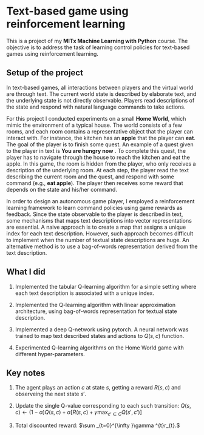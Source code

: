 # Text-based game using reinforcement learning  

This is a project of my **MITx Machine Learning with Python** course. The objective is to address the task of learning control policies for text-based games using reinforcement learning.  

## Setup of the project  

In text-based games, all interactions between players and the virtual world are through text. The current world state is described by elaborate text, and the underlying state is not directly observable. Players read descriptions of the state and respond with natural language commands to take actions.  

For this project I conducted experiments on a small **Home World**, which mimic the environment of a typical house. The world consists of a few rooms, and each room contains a representative object that the player can interact with. For instance, the kitchen has an **apple** that the player can **eat**. The goal of the player is to finish some quest. An example of a quest given to the player in text is **You are hungry now** . To complete this quest, the player has to navigate through the house to reach the kitchen and eat the apple. In this game, the room is hidden from the player, who only receives a description of the underlying room. At each step, the player read the text describing the current room and the quest, and respond with some command (e.g., **eat apple**). The player then receives some reward that depends on the state and his/her command.  

In order to design an autonomous game player, I employed a reinforcement learning framework to learn command policies using game rewards as feedback. Since the state observable to the player is described in text, some mechanisms that maps text descriptions into vector representations are essential. A naive approach is to create a map that assigns a unique index for each text description. However, such approach becomes difficult to implement when the number of textual state descriptions are huge. An alternative method is to use a bag-of-words representation derived from the text description.  

## What I did  

1. Implemented the tabular Q-learning algorithm for a simple setting where each text description is associated with a unique index.  

2. Implemented the Q-learning algorithm with linear approximation architecture, using bag-of-words representation for textual state description.  

3. Implemented a deep Q-network using pytorch. A neural network was trained to map text described states and actions to $Q(s,c)$ function.

4. Experimented Q-learning algorithms on the Home World game with different hyper-parameters. 

## Key notes

1. The agent plays an action $c$ at state $s$, getting a reward $R(s, c)$ and observeing the next state $s'$.  

2. Update the single Q-value corresponding to each such transition: 
$Q(s,c)\leftarrow (1-\alpha )Q(s,c)+\alpha [R(s,c)+\gamma \max _{c'\in C}Q(s',c')]$

3. Total discounted reward: $\sum _{t=0}^{\infty }\gamma ^{t}r_{t}.$  

